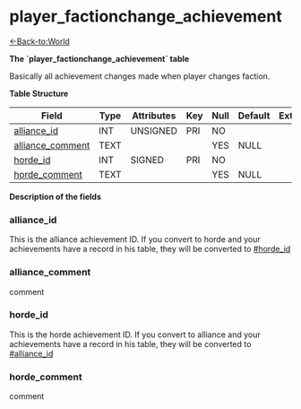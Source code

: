 # player_factionchange_achievement

[<-Back-to:World](database-world)

**The \`player_factionchange_achievement\` table**

Basically all achievement changes made when player changes faction.

**Table Structure**

| Field                                | Type | Attributes | Key | Null | Default | Extra | Comment |
| ------------------------------------ | ---- | ---------- | --- | ---- | ------- | ----- | ------- |
| [alliance_id](#allianceid)           | INT  | UNSIGNED   | PRI | NO   |         |       |         |
| [alliance_comment](#alliancecomment) | TEXT |            |     | YES  | NULL    |       |         |
| [horde_id](#hordeid)                 | INT  | SIGNED     | PRI | NO   |         |       |         |
| [horde_comment](#hordecomment)       | TEXT |            |     | YES  | NULL    |       |         |

**Description of the fields**

### alliance_id

This is the alliance achievement ID. If you convert to horde and your achievements have a record in his table, they will be converted to [\#horde_id](##hordeid)

### alliance_comment

comment

### horde_id

This is the horde achievement ID. If you convert to alliance and your achievements have a record in his table, they will be converted to [\#alliance_id](#allianceid)

### horde_comment

comment
